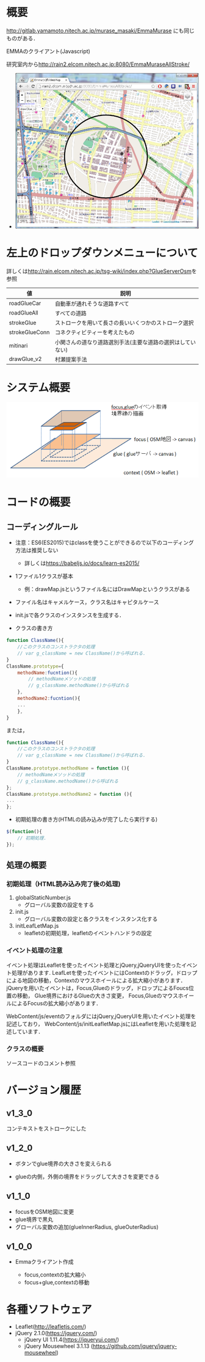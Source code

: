 
# 概要

<http://gitlab.yamamoto.nitech.ac.jp/murase_masaki/EmmaMurase>
にも同じものがある．

EMMAのクライアント(Javascript)

研究室内から<http://rain2.elcom.nitech.ac.jp:8080/EmmaMuraseAllStroke/>


- ![p1](img/p1.png)

# 左上のドロップダウンメニューについて
詳しくは<http://rain.elcom.nitech.ac.jp/tsg-wiki/index.php?GlueServerOsm>を参照

| 値 | 説明 |
| -- | -- |
| roadGlueCar | 自動車が通れそうな道路すべて |
| roadGlueAll | すべての道路 |
| strokeGlue | ストロークを用いて長さの長いいくつかのストローク選択 |
| strokeGlueConn | コネクティビティーを考えたもの |
| mitinari | 小関さんの道なり道路選別手法(主要な道路の選択はしていない) |
| drawGlue_v2 | 村瀬提案手法 |

# システム概要
![systemStructure](img/systemStructure.png)

# コードの概要

## コーディングルール

* 注意：ES6(ES2015)ではclassを使うことができるので以下のコーディング方法は推奨しない
	* 詳しくは<https://babeljs.io/docs/learn-es2015/>

* 1ファイル1クラスが基本
	* 例：drawMap.jsというファイル名にはDrawMapというクラスがある

* ファイル名はキャメルケース，クラス名はキャピタルケース

* init.jsで各クラスのインスタンスを生成する．

* クラスの書き方
```javascript
function ClassName(){
	//このクラスのコンストラクタの処理
	// var g_className = new ClassName()から呼ばれる.
}
ClassName.prototype={
	methodName:fucntion(){
		// methodNameメソッドの処理
		// g_className.methodName()から呼ばれる
	},
	methodName2:fucntion(){
	...
	},
}
```
または，
```javascript
function ClassName(){
	//このクラスのコンストラクタの処理
	// var g_className = new ClassName()から呼ばれる.
}
ClassName.prototype.methodName = function (){
	// methodNameメソッドの処理
	// g_className.methodName()から呼ばれる
};
ClassName.prototype.methodName2 = function (){
...
};
```

* 初期処理の書き方(HTMLの読み込みが完了したら実行する)
```javascript
$(function(){
	// 初期処理.
});
```

## 処理の概要
### 初期処理（HTML読み込み完了後の処理)
1. globalStaticNumber.js
	* グローバル変数の設定をする
1. init.js
	* グローバル変数の設定と各クラスをインスタンス化する
1. initLeafLetMap.js
	* leafletの初期処理，leafletのイベントハンドラの設定

### イベント処理の注意
イベント処理はLeafletを使ったイベント処理とjQuery,jQueryUIを使ったイベント処理があります.
LeafLetを使ったイベントにはContextのドラッグ，ドロップによる地図の移動，Contextのマウスホイールによる拡大縮小があります．
jQueryを用いたイベントは，Focus,Glueのドラッグ，ドロップによるFoucs位置の移動，
Glue境界におけるGlueの大きさ変更，
Focus,GlueのマウスホイールによるFocusの拡大縮小があります．

WebContent/js/eventのフォルダにはjQuery,jQueryUIを用いたイベント処理を記述しており，
WebContent/js/initLeafletMap.jsにはLeafletを用いた処理を記述しています．

### クラスの概要
ソースコードのコメント参照

# バージョン履歴

## v1_3_0
コンテキストをストロークにした

## v1_2_0
+ ボタンでglue境界の大きさを変えられる

+ glueの内側，外側の境界をドラッグして大きさを変更できる

## v1_1_0
+ focusをOSM地図に変更
+ glue境界で黒丸
+ グローバル変数の追加(glueInnerRadius, glueOuterRadius)


## v1_0_0
* Emmaクライアント作成

	+ focus,contextの拡大縮小
	+ focus+glue,contextの移動

# 各種ソフトウェア
+ Leaflet(<http://leafletjs.com/>)
+ jQuery 2.1.0(<https://jquery.com/>)
	+ jQuery UI 1.11.4(<https://jqueryui.com/>)
	+ jQuery Mousewheel 3.1.13 (<https://github.com/jquery/jquery-mousewheel>)


